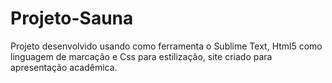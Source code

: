 # Projeto-Sauna
Projeto desenvolvido usando como ferramenta o Sublime Text, Html5 como linguagem de marcação e Css para estilização, site criado para apresentação acadêmica.

